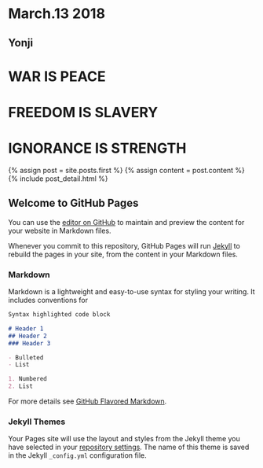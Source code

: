 # March.13 2018

## Yonji

# WAR IS PEACE
# FREEDOM IS SLAVERY
# IGNORANCE IS STRENGTH


<div class="blog-index">  
  {% assign post = site.posts.first %}
  {% assign content = post.content %}
  {% include post_detail.html %}
</div>


## Welcome to GitHub Pages

You can use the [editor on GitHub](https://github.com/Amoko/amoko.github.io/edit/master/index.md) to maintain and preview the content for your website in Markdown files.

Whenever you commit to this repository, GitHub Pages will run [Jekyll](https://jekyllrb.com/) to rebuild the pages in your site, from the content in your Markdown files.

### Markdown

Markdown is a lightweight and easy-to-use syntax for styling your writing. It includes conventions for

```markdown
Syntax highlighted code block

# Header 1
## Header 2
### Header 3

- Bulleted
- List

1. Numbered
2. List
```

For more details see [GitHub Flavored Markdown](https://guides.github.com/features/mastering-markdown/).

### Jekyll Themes

Your Pages site will use the layout and styles from the Jekyll theme you have selected in your [repository settings](https://github.com/Amoko/amoko.github.io/settings). The name of this theme is saved in the Jekyll `_config.yml` configuration file.



<!-- Global site tag (gtag.js) - Google Analytics -->
<script async src="https://www.googletagmanager.com/gtag/js?id=UA-115616798-1"></script>
<script>
  window.dataLayer = window.dataLayer || [];
  function gtag(){dataLayer.push(arguments);}
  gtag('js', new Date());

  gtag('config', 'UA-115616798-1');
</script>
